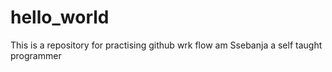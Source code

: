 # hello_world
This is a repository for practising github wrk flow
am Ssebanja a self taught programmer
